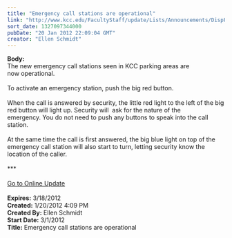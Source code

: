 ```yaml
---
title: "Emergency call stations are operational"
link: "http://www.kcc.edu/FacultyStaff/update/Lists/Announcements/DispForm.aspx?ID=587"
sort_date: 1327097344000
pubDate: "20 Jan 2012 22:09:04 GMT"
creator: "Ellen Schmidt"
---
```


<div><b>Body:</b> <div class="ExternalClassDEBCFCA7B9474DE686E986BE64EB8066">
<div>The new emergency call stations seen in KCC parking areas are now operational. </div>
<div> </div>
<div>To activate an emergency station, push the big red button. </div>
<div> </div>
<div>When the call is answered by security, the little red light to the left of the big red button will light up. Security will  ask for the nature of the emergency. You do not need to push any buttons to speak into the call station.</div>
<div> </div>
<div>At the same time the call is first answered, the big blue light on top of the emergency call station will also start to turn, letting security know the location of the caller.</div>
<div> </div>
<div>***</div>
<div> </div>
<div><a href="/FacultyStaff/update/Pages/dailyupdate.aspx">Go to Online Update</a></div>
<div> </div></div></div>
<div><b>Expires:</b> 3/18/2012</div>
<div><b>Created:</b> 1/20/2012 4:09 PM</div>
<div><b>Created By:</b> Ellen Schmidt</div>
<div><b>Start Date:</b> 3/1/2012</div>
<div><b>Title:</b> Emergency call stations are operational</div>
